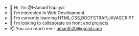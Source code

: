 - 👋 Hi, I’m @I-AmanThapliyal
- 👀 I’m interested in Web Development.
- 🌱 I’m currently learning HTML,CSS,BOOTSTRAP,JAVASCRIPT
- 💞️ I’m looking to collaborate on front end projects
- 📫 You can reach me - amanth20@gmail.com

<!---
I-AmanThapliyal/I-AmanThapliyal is a ✨ special ✨ repository because its `README.md` (this file) appears on your GitHub profile.
You can click the Preview link to take a look at your changes.
--->
